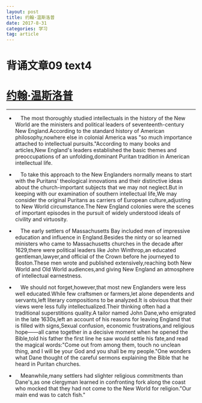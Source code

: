 ```yaml
---
layout: post
title: 约翰·温斯洛普
date: 2017-8-31
categories: 学习
tag: article
---
```

# 背诵文章09 text4
# [约翰·温斯洛普](https://xw.qq.com/cul/20170110012898/CUL2017011001289800)

-----------------------------
* &ensp;&ensp;The most thoroughly studied intellectuals in the history of the New World are the ministers and political leaders of seventeenth-century New England.According to the standard history of American philosophy,nowhere else in colonial America was "so much importance attached to intellectual pursuits."According to many books and articles,New England's leaders established the basic themes and preoccupations of an unfolding,dominant Puritan tradition in American intellectual life.

* &ensp;&ensp;To take this approach to the New Englanders normally means to start with the Puritans' theological innovations and their distinctive ideas about the church-important subjects that we may not neglect.But in keeping with our examination of southern intellectual life,We may consider the original Puritans as carriers of European culture,adjusting to New World circumstance.The New England colonies were the scenes of important episodes in the pursuit of widely understood ideals of civility and virtuosity.

* &ensp;&ensp;The early settlers of Massachusetts Bay included men of impressive
 education and influence in England.Besides the ninty or so learned ministers
 who came to Massachusetts churches in the decade after 1629,there were
 political leaders like John Winthrop,an educated gentleman,lawyer,and official
 of the Crown before he journeyed to Boston.These men wrote and published extensively,reaching both New World and Old World audiences,and giving New
 England an atmosphere of intellectual earnestness.
* &ensp;&ensp;We should not forget,however,that most new Englanders were less well educated.While few craftsmen or farmers,let alone dependents and servants,left literary compositions to be analyzed.It is obvious that their views were less fully intellectualized.Their thinking often had a traditional superstitions quality.A tailor named John Dane,who emigrated in the late 1630s,left an account of his reasons for leaving England that is filled with signs,Sexual confusion, economic frustrations,and religious hope——all came together in a decisive moment when he opened the Bible,told his father the first line he saw would settle his fate,and read the magical words:"Come out from among them, touch no unclean thing, and I will be your God and you shall be my people."One wonders what Dane thought of the careful sermons explaining the Bible that he heard in Puritan churches.
* &ensp;&ensp;Meanwhile,many settlers had slighter religious commitments than Dane's,as one clergyman learned in confronting fork along the coast who mocked that they had not come to the New World for religion."Our main end was to catch fish."
